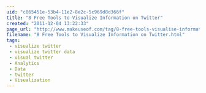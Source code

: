```yaml
---
uid: "c865451e-53b4-11e2-8e2c-5c969d8d366f"
title: "8 Free Tools to Visualize Information on Twitter"
created: "2011-12-04 13:22:33"
page_url: "http://www.makeuseof.com/tag/8-free-tools-visualise-information-twitter/"
filename: "8 Free Tools to Visualize Information on Twitter.html"
tags: 
 - visualize twitter
 - visualize twitter data
 - visual twitter
 - Analytics
 - Data
 - twitter
 - Visualization
---
```

